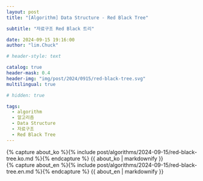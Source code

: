 ```yaml
---
layout: post
title: "[Algorithm] Data Structure - Red Black Tree"

subtitle: "자료구조 Red Black 트리"

date: 2024-09-15 19:16:00
author: "lim.Chuck"

# header-style: text

catalog: true
header-mask: 0.4
header-img: "img/post/2024/0915/red-black-tree.svg"
multilingual: true

# hidden: true

tags:
  - algorithm
  - 알고리즘
  - Data Structure
  - 자료구조
  - Red Black Tree
---
```


<div class="ko post-container">
    {% capture about_ko %}{% include post/algorithms/2024-09-15/red-black-tree.ko.md %}{% endcapture %}
    {{ about_ko | markdownify }}
</div>
<div class="en post-container">
    {% capture about_en %}{% include post/algorithms/2024-09-15/red-black-tree.en.md %}{% endcapture %}
    {{ about_en | markdownify }}
</div>
